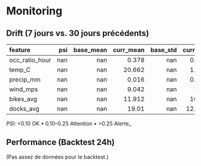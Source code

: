 # Monitoring

## Drift (7 jours vs. 30 jours précédents)
| feature        |   psi |   base_mean |   curr_mean |   base_std |   curr_std |   n_base |   n_curr | psi_flag   |
|:---------------|------:|------------:|------------:|-----------:|-----------:|---------:|---------:|:-----------|
| occ_ratio_hour |   nan |         nan |       0.378 |        nan |      0.284 |        0 |    26987 | n/a        |
| temp_C         |   nan |         nan |      20.662 |        nan |      1.978 |        0 |    26987 | n/a        |
| precip_mm      |   nan |         nan |       0.016 |        nan |      0.049 |        0 |    26987 | n/a        |
| wind_mps       |   nan |         nan |       9.042 |        nan |      1.42  |        0 |    26987 | n/a        |
| bikes_avg      |   nan |         nan |      11.912 |        nan |     10.37  |        0 |    26987 | n/a        |
| docks_avg      |   nan |         nan |      19.01  |        nan |     12.567 |        0 |    26987 | n/a        |

_PSI_: <0.10 OK • 0.10–0.25 Attention • >0.25 Alerte_

## Performance (Backtest 24h)
(Pas assez de données pour le backtest.)
